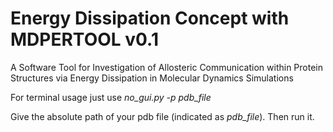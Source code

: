 # Energy Dissipation Concept with MDPERTOOL v0.1

A Software Tool for Investigation of Allosteric Communication within Protein Structures via Energy Dissipation in Molecular Dynamics Simulations

For terminal usage just use *no_gui.py -p pdb_file* 

Give the absolute path of your pdb file (indicated as *pdb_file*). Then run it.
